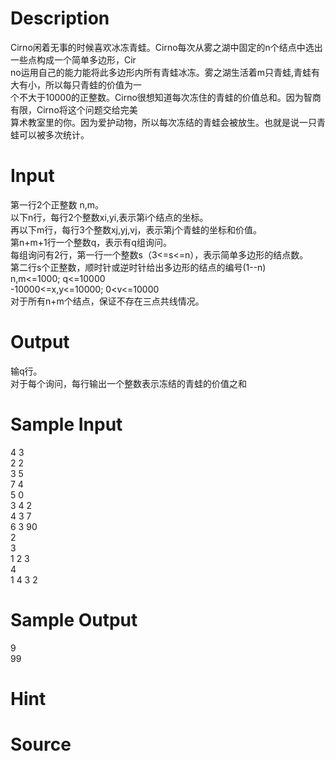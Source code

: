 
# Description

<div class="content"><div>Cirno闲着无事的时候喜欢冰冻青蛙。Cirno每次从雾之湖中固定的n个结点中选出一些点构成一个简单多边形，Cir</div>
<div>no运用自己的能力能将此多边形内所有青蛙冰冻。雾之湖生活着m只青蛙,青蛙有大有小，所以每只青蛙的价值为一</div>
<div>个不大于10000的正整数。Cirno很想知道每次冻住的青蛙的价值总和。因为智商有限，Cirno将这个问题交给完美</div>
<div>算术教室里的你。因为爱护动物，所以每次冻结的青蛙会被放生。也就是说一只青蛙可以被多次统计。</div></div>

# Input

<div class="content"><div>第一行2个正整数 n,m。</div>
<div>以下n行，每行2个整数xi,yi,表示第i个结点的坐标。</div>
<div>再以下m行，每行3个整数xj,yj,vj，表示第j个青蛙的坐标和价值。</div>
<div>第n+m+1行一个整数q，表示有q组询问。</div>
<div>每组询问有2行，第一行一个整数s（3&lt;=s&lt;=n），表示简单多边形的结点数。</div>
<div>第二行s个正整数，顺时针或逆时针给出多边形的结点的编号(1--n)</div>
<div>n,m&lt;=1000; q&lt;=10000</div>
<div>-10000&lt;=x,y&lt;=10000; 0&lt;v&lt;=10000</div>
<div>对于所有n+m个结点，保证不存在三点共线情况。</div></div>

# Output

<div class="content"><div>输q行。</div>
<div>对于每个询问，每行输出一个整数表示冻结的青蛙的价值之和</div></div>

# Sample Input

<div class="content"><span class="sampledata">4 3<br/>
2 2<br/>
3 5<br/>
7 4<br/>
5 0<br/>
3 4 2<br/>
4 3 7<br/>
6 3 90<br/>
2<br/>
3<br/>
1 2 3<br/>
4<br/>
1 4 3 2</span></div>

# Sample Output

<div class="content"><span class="sampledata">9<br/>
99</span></div>

# Hint

<div class="content"><p></p></div>

# Source

<div class="content"><p><a href="problemset.php?search="></a></p></div>

